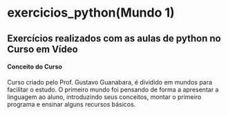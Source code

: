 # exercicios_python(Mundo 1)
## Exercícios realizados com as aulas de python no Curso em Vídeo

#### Conceito do Curso
Curso criado pelo Prof. Gustavo Guanabara, é dividido em mundos para facilitar o estudo. O primeiro mundo foi pensando de forma a apresentar a linguagem ao aluno, introduzindo seus conceitos, montar o primeiro programa e ensinar alguns recursos básicos.
